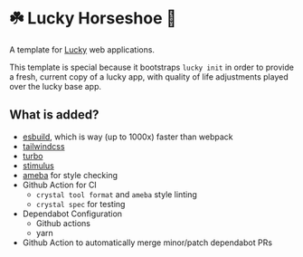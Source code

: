 # ☘️ Lucky Horseshoe 🧲

A template for [Lucky](https://luckyframework.org/) web applications.

This template is special because it bootstraps `lucky init` in order to provide
a fresh, current copy of a lucky app, with quality of life adjustments played
over the lucky base app.

## What is added?

- [esbuild](https://esbuild.github.io/), which is way (up to 1000x) faster than webpack
- [tailwindcss](https://tailwindcss.com/)
- [turbo](https://turbo.hotwired.dev/)
- [stimulus](https://stimulus.hotwired.dev/)
- [ameba](https://github.com/crystal-ameba/ameba) for style checking
- Github Action for CI
  - `crystal tool format` and `ameba` style linting
  - `crystal spec` for testing
- Dependabot Configuration
  - Github actions
  - yarn
- Github Action to automatically merge minor/patch dependabot PRs
